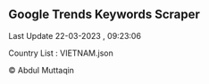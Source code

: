 

## Google Trends Keywords Scraper 
 
Last Update 22-03-2023 , 09:23:06

Country List :
VIETNAM.json



© Abdul Muttaqin 
